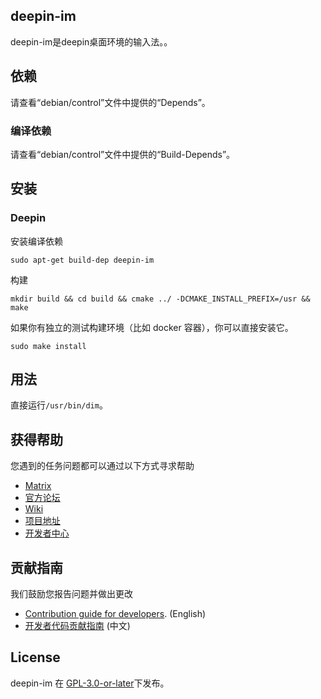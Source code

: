 ## deepin-im
deepin-im是deepin桌面环境的输入法。。

## 依赖
请查看“debian/control”文件中提供的“Depends”。

### 编译依赖
请查看“debian/control”文件中提供的“Build-Depends”。

## 安装

### Deepin

安装编译依赖

```shell
sudo apt-get build-dep deepin-im
```

构建

```shell
mkdir build && cd build && cmake ../ -DCMAKE_INSTALL_PREFIX=/usr && make
```

如果你有独立的测试构建环境（比如 docker 容器），你可以直接安装它。

```shell
sudo make install
```

## 用法
直接运行`/usr/bin/dim`。

## 获得帮助

您遇到的任务问题都可以通过以下方式寻求帮助

* [Matrix](https://matrix.to/#/#deepin-community:matrix.org)
* [官方论坛](https://bbs.deepin.org/)
* [Wiki](https://wiki.deepin.org/)
* [项目地址](https://github.com/linuxdeepin/dde-session)
* [开发者中心](https://github.com/linuxdeepin/developer-center/issues)

## 贡献指南

我们鼓励您报告问题并做出更改

* [Contribution guide for developers](https://github.com/linuxdeepin/developer-center/wiki/Contribution-Guidelines-for-Developers-en). (English)
* [开发者代码贡献指南](https://github.com/linuxdeepin/developer-center/wiki/Contribution-Guidelines-for-Developers) (中文)

## License

deepin-im 在 [GPL-3.0-or-later](LICENSE)下发布。
